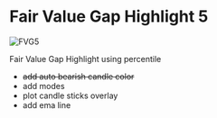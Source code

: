 # Fair Value Gap Highlight 5

![FVG5](FVG5.png)

Fair Value Gap Highlight using percentile
- ~~add auto bearish candle color~~
- add modes
- plot candle sticks overlay
- add ema line